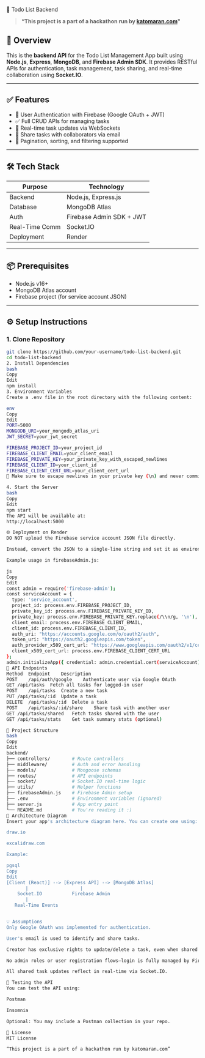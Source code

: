 🚀 Todo List Backend

> **“This project is a part of a hackathon run by [katomaran.com](https://www.katomaran.com)"**

## 🧾 Overview

This is the **backend API** for the Todo List Management App built using **Node.js**, **Express**, **MongoDB**, and **Firebase Admin SDK**. It provides RESTful APIs for authentication, task management, task sharing, and real-time collaboration using **Socket.IO**.

---

## ✅ Features

- 🔐 User Authentication with Firebase (Google OAuth + JWT)
- ✅ Full CRUD APIs for managing tasks
- 🔄 Real-time task updates via WebSockets
- 👥 Share tasks with collaborators via email
- 🧠 Pagination, sorting, and filtering supported

---

## 🛠️ Tech Stack

| Purpose        | Technology               |
|----------------|---------------------------|
| Backend        | Node.js, Express.js        |
| Database       | MongoDB Atlas              |
| Auth           | Firebase Admin SDK + JWT   |
| Real-Time Comm | Socket.IO                  |
| Deployment     | Render                     |

---

## 📦 Prerequisites

- Node.js v16+
- MongoDB Atlas account
- Firebase project (for service account JSON)

---

## ⚙️ Setup Instructions

### 1. Clone Repository

```bash
git clone https://github.com/your-username/todo-list-backend.git
cd todo-list-backend
2. Install Dependencies
bash
Copy
Edit
npm install
3. Environment Variables
Create a .env file in the root directory with the following content:

env
Copy
Edit
PORT=5000
MONGODB_URI=your_mongodb_atlas_uri
JWT_SECRET=your_jwt_secret

FIREBASE_PROJECT_ID=your_project_id
FIREBASE_CLIENT_EMAIL=your_client_email
FIREBASE_PRIVATE_KEY=your_private_key_with_escaped_newlines
FIREBASE_CLIENT_ID=your_client_id
FIREBASE_CLIENT_CERT_URL=your_client_cert_url
🔐 Make sure to escape newlines in your private key (\n) and never commit the .env file.

4. Start the Server
bash
Copy
Edit
npm start
The API will be available at:
http://localhost:5000

🌐 Deployment on Render
DO NOT upload the Firebase service account JSON file directly.

Instead, convert the JSON to a single-line string and set it as environment variables in your Render dashboard.

Example usage in firebaseAdmin.js:

js
Copy
Edit
const admin = require('firebase-admin');
const serviceAccount = {
  type: 'service_account',
  project_id: process.env.FIREBASE_PROJECT_ID,
  private_key_id: process.env.FIREBASE_PRIVATE_KEY_ID,
  private_key: process.env.FIREBASE_PRIVATE_KEY.replace(/\\n/g, '\n'),
  client_email: process.env.FIREBASE_CLIENT_EMAIL,
  client_id: process.env.FIREBASE_CLIENT_ID,
  auth_uri: "https://accounts.google.com/o/oauth2/auth",
  token_uri: "https://oauth2.googleapis.com/token",
  auth_provider_x509_cert_url: "https://www.googleapis.com/oauth2/v1/certs",
  client_x509_cert_url: process.env.FIREBASE_CLIENT_CERT_URL
};
admin.initializeApp({ credential: admin.credential.cert(serviceAccount) });
🔌 API Endpoints
Method	Endpoint	Description
POST	/api/auth/google	Authenticate user via Google OAuth
GET	/api/tasks	Fetch all tasks for logged-in user
POST	/api/tasks	Create a new task
PUT	/api/tasks/:id	Update a task
DELETE	/api/tasks/:id	Delete a task
POST	/api/tasks/:id/share	Share task with another user
GET	/api/tasks/shared	Fetch tasks shared with the user
GET	/api/tasks/stats	Get task summary stats (optional)

📁 Project Structure
bash
Copy
Edit
backend/
├── controllers/        # Route controllers
├── middleware/         # Auth and error handling
├── models/             # Mongoose schemas
├── routes/             # API endpoints
├── socket/             # Socket.IO real-time logic
├── utils/              # Helper functions
├── firebaseAdmin.js    # Firebase Admin setup
├── .env                # Environment variables (ignored)
├── server.js           # App entry point
└── README.md           # You're reading it :)
🧠 Architecture Diagram
Insert your app's architecture diagram here. You can create one using:

draw.io

excalidraw.com

Example:

pgsql
Copy
Edit
[Client (React)] --> [Express API] --> [MongoDB Atlas]
       |                   |
    Socket.IO           Firebase Admin
       |
   Real-Time Events


💡 Assumptions
Only Google OAuth was implemented for authentication.

User's email is used to identify and share tasks.

Creator has exclusive rights to update/delete a task, even when shared.

No admin roles or user registration flows—login is fully managed by Firebase.

All shared task updates reflect in real-time via Socket.IO.

🧪 Testing the API
You can test the API using:

Postman

Insomnia

Optional: You may include a Postman collection in your repo.

📄 License
MIT License

“This project is a part of a hackathon run by katomaran.com”
